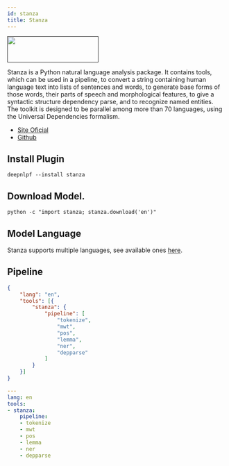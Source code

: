 ```yaml
---
id: stanza
title: Stanza
---
```


<a href="" target="_blank">
    <img src="https://stanfordnlp.github.io/stanza/images/stanza.png" data-canonical-src="" width="210" height="60" />
</a>

Stanza is a Python natural language analysis package. It contains tools, which can be used in a pipeline, to convert a string containing human language text into lists of sentences and words, to generate base forms of those words, their parts of speech and morphological features, to give a syntactic structure dependency parse, and to recognize named entities. The toolkit is designed to be parallel among more than 70 languages, using the Universal Dependencies formalism.

- [Site Oficial](https://stanfordnlp.github.io/stanza/)
- [Github](https://github.com/stanfordnlp/stanza)

## Install Plugin
```shell
deepnlpf --install stanza
```

## Download Model.
```shell
python -c "import stanza; stanza.download('en')"
```

## Model Language
Stanza supports multiple languages, see available ones [here](https://stanfordnlp.github.io/stanza/models.html#human-languages-supported-by-stanza).

## Pipeline
<!--DOCUSAURUS_CODE_TABS-->

<!--Json--> 
```json
{
    "lang": "en",
    "tools": [{
        "stanza": {
            "pipeline": [
                "tokenize",
                "mwt",
                "pos",
                "lemma",
                "ner",
                "depparse"
            ]
        }
    }]
}
```
<!--yaml-->
```yaml
---
lang: en
tools:
- stanza:
    pipeline:
    - tokenize
    - mwt
    - pos
    - lemma
    - ner
    - depparse
```

<!--END_DOCUSAURUS_CODE_TABS-->